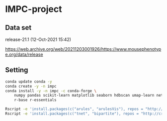 # IMPC-project
 
## Data set

release-21.1 (12-Oct-2021 15:42)

https://web.archive.org/web/20211203001926/https://www.mousephenotype.org/data/release


## Setting

```bash
conda update conda -y
conda create -y -n impc
conda install -y -n impc -c conda-forge \
    numpy pandas scikit-learn matplotlib seaborn hdbscan umap-learn networkx \
    r-base r-essentials

Rscript -e 'install.packages(c("arules", "arulesVis"), repos = "http://cran.us.r-project.org")'
Rscript -e 'install.packages(c("tnet", "bipartite"), repos = "http://cran.us.r-project.org" )'
```
